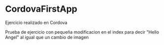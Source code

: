 # CordovaFirstApp
Ejercicio realizado en Cordova

Prueba de ejercicio con pequeña modificacion en el index para decir "Hello Angel" al igual que un cambio de imagen
